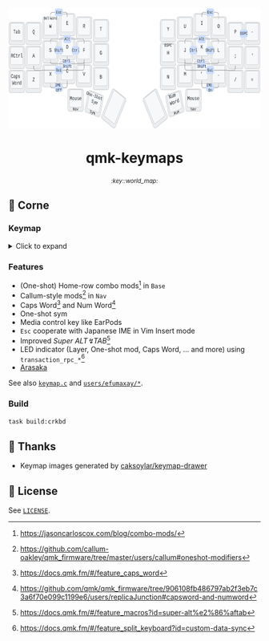 <p align="center">
  <img src="./assets/keymap.readme.svg" height="240px">
</p>
<h1 align="center">
  qmk-keymaps
</h1>
<p align="center">
  <small><i>:key::world_map:</i></small>
</p>

## :croissant: Corne

### Keymap

<details>
    <summary>Click to expand</summary>
    <div>
        <img src="./src/keyboards/crkbd/rev1/keymaps/efumaxay/keymap.svg">
    </div>
</details>

### Features

* (One-shot) Home-row combo mods[^hrcm] in `Base`
* Callum-style mods[^callum-style-mods] in `Nav`
* Caps Word[^capsword] and Num Word[^numword]
* One-shot sym
* Media control key like EarPods
* `Esc` cooperate with Japanese IME in Vim Insert mode
* Improved *Super ALT↯TAB*[^super-alt-tab]
* LED indicator (Layer, One-shot mod, Caps Word, ... and more) using `transaction_rpc_*`[^custom-data-sync]
* [Arasaka](https://kbd.news/Cyberpunk-OLED-glitch-1098.html)

See also [`keymap.c`](./src/keyboards/crkbd/rev1/keymaps/efumaxay/keymap.c) and [`users/efumaxay/*`](./src/users/efumaxay).

### Build

```sh
task build:crkbd
```

## :pray: Thanks

* Keymap images generated by [caksoylar/keymap-drawer](https://github.com/caksoylar/keymap-drawer)

## :page_facing_up: License

See [`LICENSE`](./LICENSE).

[^hrcm]: https://jasoncarloscox.com/blog/combo-mods/
[^capsword]: https://docs.qmk.fm/#/feature_caps_word
[^numword]: https://github.com/qmk/qmk_firmware/tree/906108fb486797ab2f3eb7c3a6f70e099c1199e6/users/replicaJunction#capsword-and-numword
[^callum-style-mods]: https://github.com/callum-oakley/qmk_firmware/tree/master/users/callum#oneshot-modifiers
[^super-alt-tab]: https://docs.qmk.fm/#/feature_macros?id=super-alt%e2%86%aftab
[^custom-data-sync]: https://docs.qmk.fm/#/feature_split_keyboard?id=custom-data-sync
